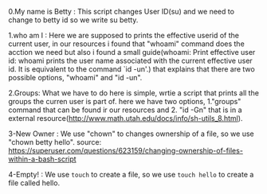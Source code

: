 0.My name is Betty : This script changes User ID(su) and we need to change to betty id so we write  su betty. 

1.who am I : Here we are supposed to prints the effective userid of the current user, in our resources i found that 
"whoami" command does the acction we need but also i found a small guide(whoami: Print effective user id:
whoami prints the user name associated with the current effective user id. It is equivalent to the command `id -un'.)
that explains that there are two possible options, "whoami" and "id -un".

2.Groups: What we have to do here is simple, wrtie a script that prints all the groups the curren user is part of.
here we have two options, 1."groups" command that can be found ir our resources and 2. "id -Gn" that is in a external 
resource(http://www.math.utah.edu/docs/info/sh-utils_8.html). 

3-New Owner : We use "chown" to changes ownership of a file, so we use "chown betty hello". source:
 https://superuser.com/questions/623159/changing-ownership-of-files-within-a-bash-script

4-Empty! : We use `touch` to create a file, so we use `touch hello` to create a file called hello.

